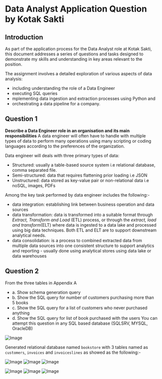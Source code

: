 # Data Analyst Application Question by Kotak Sakti

## Introduction
As part of the application process for the Data Analyst role at Kotak Sakti, this document addresses a series of questions and tasks designed to demonstrate my skills and understanding in key areas relevant to the position. 

The assignment involves a detailed exploration of various aspects of data analysis:
* including understanding the role of a Data Engineer
* executing SQL queries
* mplementing data ingestion and extraction processes using Python and 
* orchestrating a data pipeline for a company.

## Question 1
**Describe a Data Engineer role in an organisation and its main responsibilities**
A data engineer will often have to handle  with multiple types of data to perform many operations using many scripting or coding languages according to the preferences of the organization.

Data engineer will deals with three primary types of data: 
* Structured: usually a table-based source system i.e relational database, comma separated file.
* Semi-structured: data that requires flattening prior loading i.e JSON
* Unstructured: data stored as key-value pair or non-relational data i.e noSQL, images, PDFs

Among the key task performed by data engineer includes the following:-
* data integration: establishing link between business operation and data sources
* data transformation: data is transformed into a suitable format through _Extract, Transform and Load_ (ETL) process, or through the _extract, load and transform_(ELT) where data is ingested to a data lake and processed using big data techniques. Both ETL and ELT are to support downstream analytical needs.
* data consolidation: is a process to combined extracted data from multiple data sources into one consistent structure to support analytics and reporting - usually done using analytical stores using data lake or data warehouses

## Question 2
From the three tables in Appendix A

- a. Show schema generation query
- b. Show the SQL query for number of customers purchasing more than 5 books
- c. Show the SQL query for a list of customers who never purchased anything
- d. Show the SQL query for list of book purchased with the users
You can attempt this question in any SQL based database (SQLSRV, MYSQL, OracleDB)

![Image]([https://github.com/Syarmine/Portfolio/tree/466830c563b2aabe3333f558a16f6b9873d3dca0/Kotak%20Sakti%20Assignment/SQL%20Images/](https://github.com/Syarmine/Portfolio/blob/466830c563b2aabe3333f558a16f6b9873d3dca0/Kotak%20Sakti%20Assignment/SQL%20Images/Question%202a.png))

Generated relational database named `bookstore` with 3 tables named as `customers`, `invoices` and `invoiceslines` as showed as the following:-

![Image](https://github.com/users/Syarmine/projects/1/assets/121959422/7f349c53-0103-4d4f-ae4a-90f7a7a2b9ba)
![Image](https://github.com/users/Syarmine/projects/1/assets/121959422/144d71e7-acdc-484e-9d99-c435629b5365)
![Image](https://github.com/users/Syarmine/projects/1/assets/121959422/5fd7b798-34bb-4bc9-857e-a0d1292b2b69)



![Image](https://github.com/users/Syarmine/projects/1/assets/121959422/cda44fff-3825-45cb-9ff3-5375c6674708)
![Image](https://github.com/users/Syarmine/projects/1/assets/121959422/5ebfd627-c5ac-4583-b239-40d6c1a6c8b9)
![Image](https://github.com/users/Syarmine/projects/1/assets/121959422/012bfc9c-8737-4689-bcfc-d471379dbcf4)
